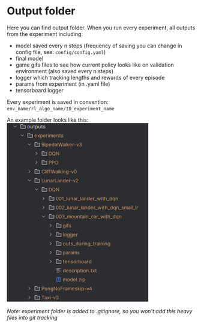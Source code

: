 # Output folder
Here you can find output folder. When you run every experiment, all outputs from the experiment including:
- model saved every n steps (frequency of saving you can change in config file, see: ```config/config.yaml```)
- final model
- game gifs files to see how current policy looks like on validation environment (also saved every n steps)
- logger which tracking lengths and rewards of every episode
- params from experiment (in .yaml file)
- tensorboard logger


Every experiment is saved in convention: ```env_name/rl_algo_name/ID_experiment_name```

An example folder looks like this:
![](https://github.com/karo56/easyRL/blob/images/output_folder.png)


_Note: experiment folder is added to .gitignore, so you won't add this heavy files into git tracking_